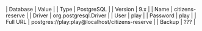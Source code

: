 
| Database | Value |
| Type | PostgreSQL |
| Version | 9.x |
| Name | citizens-reserve |
| Driver | org.postgresql.Driver |
| User | play |
| Password | play |
| Full URL | postgres://play:play@localhost/citizens-reserve |
| Backup | ??? |

